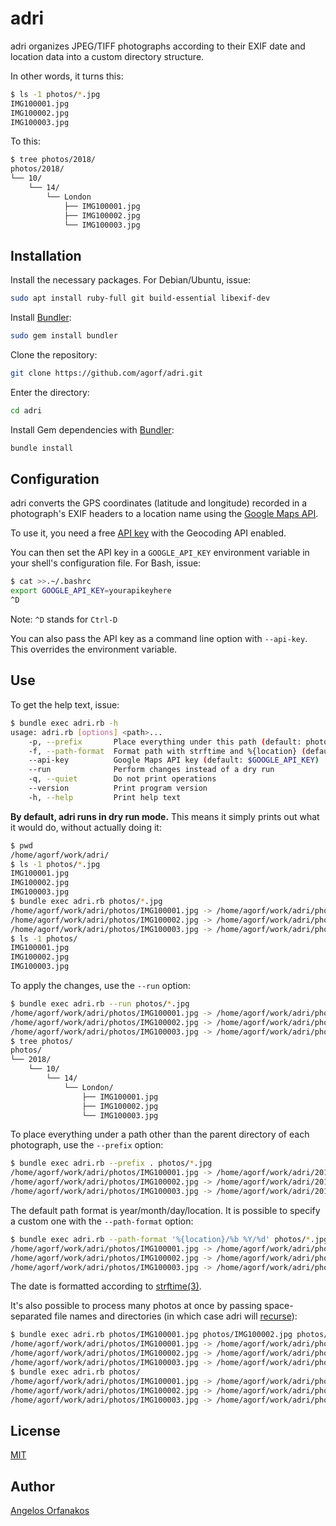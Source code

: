 # adri

adri organizes JPEG/TIFF photographs according to their EXIF date and location
data into a custom directory structure.

In other words, it turns this:

```sh
$ ls -1 photos/*.jpg
IMG100001.jpg
IMG100002.jpg
IMG100003.jpg
```

To this:

```sh
$ tree photos/2018/
photos/2018/
└── 10/
    └── 14/
        └── London
            ├── IMG100001.jpg
            ├── IMG100002.jpg
            └── IMG100003.jpg
```

## Installation

Install the necessary packages. For Debian/Ubuntu, issue:

```sh
sudo apt install ruby-full git build-essential libexif-dev
```

Install [Bundler][]:

```sh
sudo gem install bundler
```

Clone the repository:

```sh
git clone https://github.com/agorf/adri.git
```

Enter the directory:

```sh
cd adri
```

Install Gem dependencies with [Bundler][]:

```sh
bundle install
```

## Configuration

adri converts the GPS coordinates (latitude and longitude) recorded in a
photograph's EXIF headers to a location name using the [Google Maps API][].

To use it, you need a free [API key][] with the Geocoding API enabled.

You can then set the API key in a `GOOGLE_API_KEY` environment variable in your
shell's configuration file. For Bash, issue:

```sh
$ cat >>.~/.bashrc
export GOOGLE_API_KEY=yourapikeyhere
^D
```

Note: `^D` stands for `Ctrl-D`

You can also pass the API key as a command line option with `--api-key`. This
overrides the environment variable.

## Use

To get the help text, issue:

```sh
$ bundle exec adri.rb -h
usage: adri.rb [options] <path>...
    -p, --prefix       Place everything under this path (default: photo parent directory)
    -f, --path-format  Format path with strftime and %{location} (default: %Y/%m/%d/%{location})
    --api-key          Google Maps API key (default: $GOOGLE_API_KEY)
    --run              Perform changes instead of a dry run
    -q, --quiet        Do not print operations
    --version          Print program version
    -h, --help         Print help text
```

**By default, adri runs in dry run mode.** This means it simply prints out what
it would do, without actually doing it:

```sh
$ pwd
/home/agorf/work/adri/
$ ls -1 photos/*.jpg
IMG100001.jpg
IMG100002.jpg
IMG100003.jpg
$ bundle exec adri.rb photos/*.jpg
/home/agorf/work/adri/photos/IMG100001.jpg -> /home/agorf/work/adri/photos/2018/10/14/London/IMG100001.jpg (DRY RUN)
/home/agorf/work/adri/photos/IMG100002.jpg -> /home/agorf/work/adri/photos/2018/10/14/London/IMG100002.jpg (DRY RUN)
/home/agorf/work/adri/photos/IMG100003.jpg -> /home/agorf/work/adri/photos/2018/10/14/London/IMG100003.jpg (DRY RUN)
$ ls -1 photos/
IMG100001.jpg
IMG100002.jpg
IMG100003.jpg
```

To apply the changes, use the `--run` option:

```sh
$ bundle exec adri.rb --run photos/*.jpg
/home/agorf/work/adri/photos/IMG100001.jpg -> /home/agorf/work/adri/photos/2018/10/14/London/IMG100001.jpg
/home/agorf/work/adri/photos/IMG100002.jpg -> /home/agorf/work/adri/photos/2018/10/14/London/IMG100002.jpg
/home/agorf/work/adri/photos/IMG100003.jpg -> /home/agorf/work/adri/photos/2018/10/14/London/IMG100003.jpg
$ tree photos/
photos/
└── 2018/
    └── 10/
        └── 14/
            └── London/
                ├── IMG100001.jpg
                ├── IMG100002.jpg
                └── IMG100003.jpg
```

To place everything under a path other than the parent directory of each
photograph, use the `--prefix` option:

```sh
$ bundle exec adri.rb --prefix . photos/*.jpg
/home/agorf/work/adri/photos/IMG100001.jpg -> /home/agorf/work/adri/2018/10/14/London/IMG100001.jpg (DRY RUN)
/home/agorf/work/adri/photos/IMG100002.jpg -> /home/agorf/work/adri/2018/10/14/London/IMG100002.jpg (DRY RUN)
/home/agorf/work/adri/photos/IMG100003.jpg -> /home/agorf/work/adri/2018/10/14/London/IMG100003.jpg (DRY RUN)
```

The default path format is year/month/day/location. It is possible to specify a
custom one with the `--path-format` option:

```sh
$ bundle exec adri.rb --path-format '%{location}/%b %Y/%d' photos/*.jpg
/home/agorf/work/adri/photos/IMG100001.jpg -> /home/agorf/work/adri/photos/London/Oct 2018/14/IMG100001.jpg (DRY RUN)
/home/agorf/work/adri/photos/IMG100002.jpg -> /home/agorf/work/adri/photos/London/Oct 2018/14/IMG100002.jpg (DRY RUN)
/home/agorf/work/adri/photos/IMG100003.jpg -> /home/agorf/work/adri/photos/London/Oct 2018/14/IMG100003.jpg (DRY RUN)
```

The date is formatted according to [strftime(3)][strftime].

It's also possible to process many photos at once by passing space-separated
file names and directories (in which case adri will [recurse][]):

```sh
$ bundle exec adri.rb photos/IMG100001.jpg photos/IMG100002.jpg photos/IMG100003.jpg
/home/agorf/work/adri/photos/IMG100001.jpg -> /home/agorf/work/adri/photos/2018/10/14/London/IMG100001.jpg (DRY RUN)
/home/agorf/work/adri/photos/IMG100002.jpg -> /home/agorf/work/adri/photos/2018/10/14/London/IMG100002.jpg (DRY RUN)
/home/agorf/work/adri/photos/IMG100003.jpg -> /home/agorf/work/adri/photos/2018/10/14/London/IMG100003.jpg (DRY RUN)
$ bundle exec adri.rb photos/
/home/agorf/work/adri/photos/IMG100001.jpg -> /home/agorf/work/adri/photos/2018/10/14/London/IMG100001.jpg (DRY RUN)
/home/agorf/work/adri/photos/IMG100002.jpg -> /home/agorf/work/adri/photos/2018/10/14/London/IMG100002.jpg (DRY RUN)
/home/agorf/work/adri/photos/IMG100003.jpg -> /home/agorf/work/adri/photos/2018/10/14/London/IMG100003.jpg (DRY RUN)
```

## License

[MIT][]

## Author

[Angelos Orfanakos](https://agorf.gr/contact/)

[Bundler]: https://bundler.io/
[Google Maps API]: https://developers.google.com/maps/documentation/javascript/examples/geocoding-reverse
[API key]: https://cloud.google.com/maps-platform/#get-started
[MIT]: https://github.com/agorf/adri/blob/master/LICENSE.txt
[recurse]: https://softwareengineering.stackexchange.com/a/184600/316578
[strftime]: http://man7.org/linux/man-pages/man3/strftime.3.html
